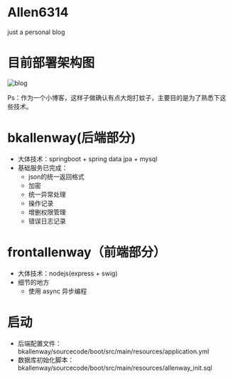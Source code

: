 # Allen6314 

just a personal blog

# 目前部署架构图

![blog](http://7xrzlm.com1.z0.glb.clouddn.com/blog.png?imageMogr2/thumbnail/!30p)

Ps：作为一个小博客，这样子做确认有点大炮打蚊子，主要目的是为了熟悉下这些技术。

# bkallenway(后端部分)

- 大体技术：springboot + spring data jpa + mysql 
- 基础服务已完成：
  - json的统一返回格式
  - 加密
  - 统一异常处理
  - 操作记录
  - 增删权限管理
  - 错误日志记录

# frontallenway（前端部分）

- 大体技术：nodejs(express + swig)
- 细节的地方
  - 使用 async 异步编程

# 启动

- 后端配置文件： bkallenway/sourcecode/boot/src/main/resources/application.yml
- 数据库初始化脚本：bkallenway/sourcecode/boot/src/main/resources/allenway_init.sql
